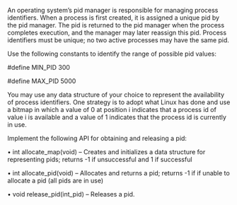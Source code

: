       
   An operating system’s pid manager is responsible for managing process identifiers. When a process is first created, it is assigned a unique pid by the 
pid manager. The pid is returned to the pid manager when the process completes execution, and the manager may later reassign this pid. Process identifiers
must be unique; no two active processes may have the same pid.
  
  Use the following constants to identify the range of possible pid values:
  
   #define MIN_PID 300
   
   #define MAX_PID 5000
  
  You may use any data structure of your choice to represent the availability of process identifiers. One strategy is to adopt what Linux has done and use 
a bitmap in which a value of 0 at position i indicates that a process id of value i is available and a value of 1 indicates that the process id is currently 
in use.
   
  
  Implement the following API for obtaining and releasing a pid:
     
   • int allocate_map(void) – Creates and initializes a data structure for representing pids; returns -1 if unsuccessful and 1 if successful
   
   • int allocate_pid(void) – Allocates and returns a pid; returns -1 if if unable to allocate a pid (all pids are in use)
   
   • void release_pid(int_pid) – Releases a pid.
